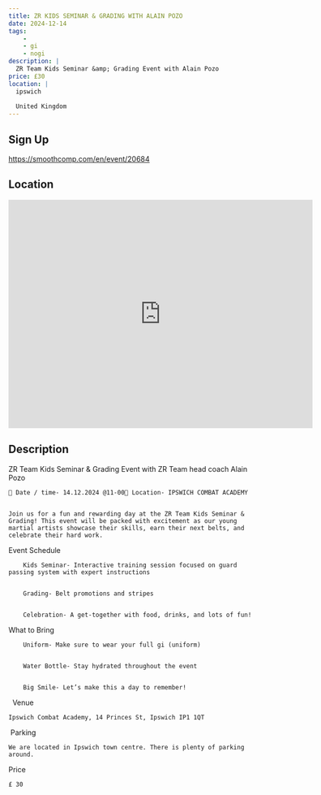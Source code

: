 ```yaml
---
title: ZR KIDS SEMINAR & GRADING WITH ALAIN POZO
date: 2024-12-14
tags:
    - 
    - gi 
    - nogi 
description: |
  ZR Team Kids Seminar &amp; Grading Event with Alain Pozo
price: £30
location: |
  ipswich
                                        
  United Kingdom
---
```

## Sign Up
https://smoothcomp.com/en/event/20684

## Location
<iframe src="https://www.google.com/maps/embed?pb=!1m18!1m12!1m3!1d12345.6789!2d1.1518042!3d52.0568397!2m3!1f0!2f0!3f0!3m2!1i1024!2i768!4f13.1!3m3!1m2!1s0x0%3A0x0!2z52.0568397!5e0!3m2!1sen!2sus!4v1234567890" width="600" height="450" style="border:0;" allowfullscreen="" loading="lazy"></iframe>

## Description
ZR Team Kids Seminar & Grading Event with ZR Team head coach Alain Pozo
  

    📅 Date / time- 14.12.2024 @11-00📍 Location- IPSWICH COMBAT ACADEMY
  

    Join us for a fun and rewarding day at the ZR Team Kids Seminar & Grading! This event will be packed with excitement as our young martial artists showcase their skills, earn their next belts, and celebrate their hard work.
  

  Event Schedule



        Kids Seminar- Interactive training session focused on guard passing system with expert instructions
      

        Grading- Belt promotions and stripes
      

        Celebration- A get-together with food, drinks, and lots of fun!
      


  What to Bring



        Uniform- Make sure to wear your full gi (uniform)
      

        Water Bottle- Stay hydrated throughout the event
      

        Big Smile- Let’s make this a day to remember!
      


    Venue


    Ipswich Combat Academy, 14 Princes St, Ipswich IP1 1QT
  

   Parking


    We are located in Ipswich town centre. There is plenty of parking around.
  

  Price


    £ 30